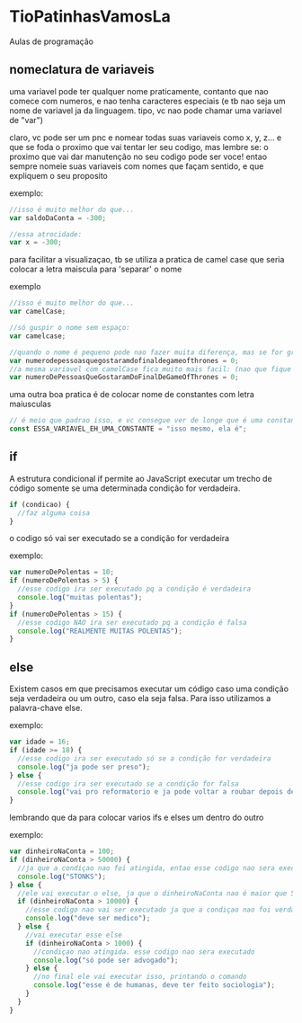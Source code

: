 # TioPatinhasVamosLa

Aulas de programação

## nomeclatura de variaveis

uma variavel pode ter qualquer nome praticamente, contanto que nao comece com numeros, e nao tenha caracteres especiais (e tb nao seja um nome de variavel ja da linguagem. tipo, vc nao pode chamar uma variavel de "var")

claro, vc pode ser um pnc e nomear todas suas variaveis como x, y, z... e que se foda o proximo que vai tentar ler seu codigo, mas lembre se: o proximo que vai dar manutenção no seu codigo pode ser voce!
entao sempre nomeie suas variaveis com nomes que façam sentido, e que expliquem o seu proposito

exemplo:

```javascript
//isso é muito melhor do que...
var saldoDaConta = -300;

//essa atrocidade:
var x = -300;
```

para facilitar a visualizaçao, tb se utiliza a pratica de camel case
que seria colocar a letra maiscula para 'separar' o nome

exemplo

```javascript
//isso é muito melhor do que...
var camelCase;

//só guspir o nome sem espaço:
var camelcase;

//quando o nome é pequeno pode nao fazer muita diferença, mas se for grande...
var numerodepessoasquegostaramdofinaldegameofthrones = 0;
//a mesma variavel com camelCase fica muito mais facil: (nao que fique tao mais facil assim)
var numeroDePessoasQueGostaramDoFinalDeGameOfThrones = 0;
```

uma outra boa pratica é de colocar nome de constantes com letra maiusculas

```javascript
// é meio que padrao isso, e vc consegue ver de longe que é uma constante
const ESSA_VARIAVEL_EH_UMA_CONSTANTE = "isso mesmo, ela é";
```

## if

A estrutura condicional if permite ao JavaScript executar um trecho de código somente se uma determinada condição for verdadeira.

```javascript
if (condicao) {
  //faz alguma coisa
}
```

o codigo só vai ser executado se a condição for verdadeira

exemplo:

```javascript
var numeroDePolentas = 10;
if (numeroDePolentas > 5) {
  //esse codigo ira ser executado pq a condição é verdadeira
  console.log("muitas polentas");
}
if (numeroDePolentas > 15) {
  //esse codigo NAO ira ser executado pq a condição é falsa
  console.log("REALMENTE MUITAS POLENTAS");
}
```

## else

Existem casos em que precisamos executar um código caso uma condição seja verdadeira ou um outro, caso ela seja falsa. Para isso utilizamos a palavra-chave else.

exemplo:

```javascript
var idade = 16;
if (idade >= 18) {
  //esse codigo ira ser executado só se a condição for verdadeira
  console.log("ja pode ser preso");
} else {
  //esse codigo ira ser executado se a condição for falsa
  console.log("vai pro reformatorio e ja pode voltar a roubar depois de 1 mes");
}
```

lembrando que da para colocar varios ifs e elses um dentro do outro

exemplo:

```javascript
var dinheiroNaConta = 100;
if (dinheiroNaConta > 50000) {
  //ja que a condiçao nao foi atingida, entao esse codigo nao sera executado
  console.log("STONKS");
} else {
  //ele vai executar o else, ja que o dinheiroNaConta nao é maior que 50000
  if (dinheiroNaConta > 10000) {
    //esse codigo nao vai ser executado ja que a condiçao nao foi verdadeira
    console.log("deve ser medico");
  } else {
    //vai executar esse else
    if (dinheiroNaConta > 1000) {
      //condiçao nao atingida. esse codigo nao sera executado
      console.log("só pode ser advogado");
    } else {
      //no final ele vai executar isso, printando o comando
      console.log("esse é de humanas, deve ter feito sociologia");
    }
  }
}
```
